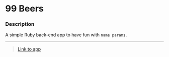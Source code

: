 # 99 Beers

### Description

A simple Ruby back-end app to have fun with `name params`.

---

> [Link to app](https://serene-ridge-29203.herokuapp.com/)
